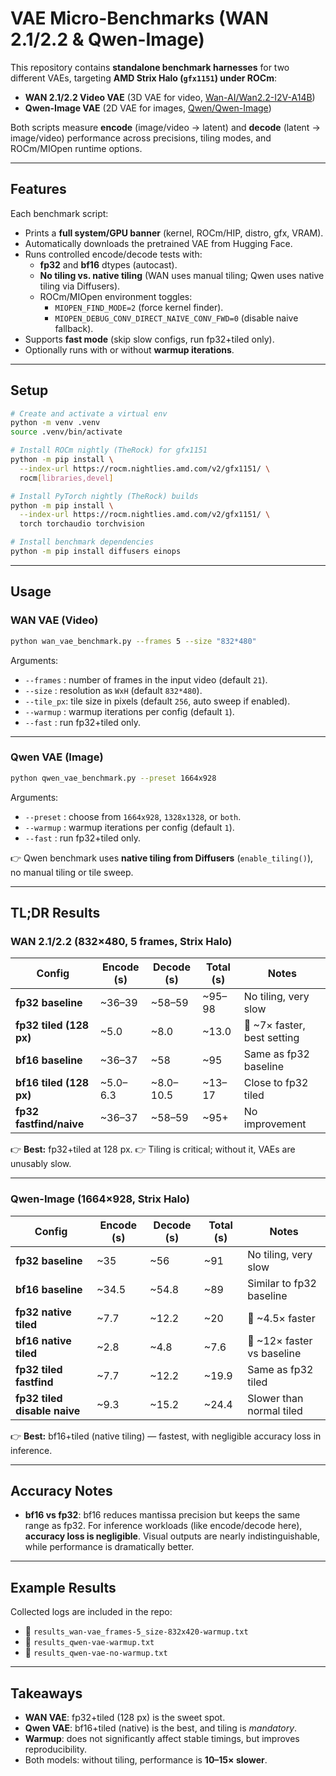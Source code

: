 # VAE Micro-Benchmarks (WAN 2.1/2.2 & Qwen-Image)

This repository contains **standalone benchmark harnesses** for two different VAEs, targeting **AMD Strix Halo (`gfx1151`) under ROCm**:

- **WAN 2.1/2.2 Video VAE** (3D VAE for video, [Wan-AI/Wan2.2-I2V-A14B](https://huggingface.co/Wan-AI/Wan2.2-I2V-A14B))  
- **Qwen-Image VAE** (2D VAE for images, [Qwen/Qwen-Image](https://huggingface.co/Qwen/Qwen-Image))  

Both scripts measure **encode** (image/video → latent) and **decode** (latent → image/video) performance across precisions, tiling modes, and ROCm/MIOpen runtime options.

---

## Features

Each benchmark script:

- Prints a **full system/GPU banner** (kernel, ROCm/HIP, distro, gfx, VRAM).
- Automatically downloads the pretrained VAE from Hugging Face.
- Runs controlled encode/decode tests with:
  - **fp32** and **bf16** dtypes (autocast).
  - **No tiling vs. native tiling** (WAN uses manual tiling; Qwen uses native tiling via Diffusers).
  - ROCm/MIOpen environment toggles:
    - `MIOPEN_FIND_MODE=2` (force kernel finder).
    - `MIOPEN_DEBUG_CONV_DIRECT_NAIVE_CONV_FWD=0` (disable naive fallback).
- Supports **fast mode** (skip slow configs, run fp32+tiled only).
- Optionally runs with or without **warmup iterations**.

---

## Setup

```bash
# Create and activate a virtual env
python -m venv .venv
source .venv/bin/activate

# Install ROCm nightly (TheRock) for gfx1151
python -m pip install \
  --index-url https://rocm.nightlies.amd.com/v2/gfx1151/ \
  rocm[libraries,devel]

# Install PyTorch nightly (TheRock) builds
python -m pip install \
  --index-url https://rocm.nightlies.amd.com/v2/gfx1151/ \
  torch torchaudio torchvision

# Install benchmark dependencies
python -m pip install diffusers einops
````

---

## Usage

### WAN VAE (Video)

```bash
python wan_vae_benchmark.py --frames 5 --size "832*480"
```

Arguments:

* `--frames` : number of frames in the input video (default `21`).
* `--size`   : resolution as `WxH` (default `832*480`).
* `--tile_px`: tile size in pixels (default `256`, auto sweep if enabled).
* `--warmup` : warmup iterations per config (default `1`).
* `--fast`   : run fp32+tiled only.

---

### Qwen VAE (Image)

```bash
python qwen_vae_benchmark.py --preset 1664x928
```

Arguments:

* `--preset` : choose from `1664x928`, `1328x1328`, or `both`.
* `--warmup` : warmup iterations per config (default `1`).
* `--fast`   : run fp32+tiled only.

👉 Qwen benchmark uses **native tiling from Diffusers** (`enable_tiling()`), no manual tiling or tile sweep.

---

## TL;DR Results

### WAN 2.1/2.2 (832×480, 5 frames, Strix Halo)

| Config                  | Encode (s) | Decode (s) | Total (s) | Notes                        |
| ----------------------- | ---------- | ---------- | --------- | ---------------------------- |
| **fp32 baseline**       | \~36–39    | \~58–59    | \~95–98   | No tiling, very slow         |
| **fp32 tiled (128 px)** | \~5.0      | \~8.0      | \~13.0    | 🚀 \~7× faster, best setting |
| **bf16 baseline**       | \~36–37    | \~58       | \~95      | Same as fp32 baseline        |
| **bf16 tiled (128 px)** | \~5.0–6.3  | \~8.0–10.5 | \~13–17   | Close to fp32 tiled          |
| **fp32 fastfind/naive** | \~36–37    | \~58–59    | \~95+     | No improvement               |

👉 **Best:** fp32+tiled at 128 px.
👉 Tiling is critical; without it, VAEs are unusably slow.

---

### Qwen-Image (1664×928, Strix Halo)

| Config                       | Encode (s) | Decode (s) | Total (s) | Notes                       |
| ---------------------------- | ---------- | ---------- | --------- | --------------------------- |
| **fp32 baseline**            | \~35       | \~56       | \~91      | No tiling, very slow        |
| **bf16 baseline**            | \~34.5     | \~54.8     | \~89      | Similar to fp32 baseline    |
| **fp32 native tiled**        | \~7.7      | \~12.2     | \~20      | 🚀 \~4.5× faster            |
| **bf16 native tiled**        | \~2.8      | \~4.8      | \~7.6     | 🚀 \~12× faster vs baseline |
| **fp32 tiled fastfind**      | \~7.7      | \~12.2     | \~19.9    | Same as fp32 tiled          |
| **fp32 tiled disable naive** | \~9.3      | \~15.2     | \~24.4    | Slower than normal tiled    |

👉 **Best:** bf16+tiled (native tiling) — fastest, with negligible accuracy loss in inference.

---

## Accuracy Notes

* **bf16 vs fp32**:
  bf16 reduces mantissa precision but keeps the same range as fp32.
  For inference workloads (like encode/decode here), **accuracy loss is negligible**.
  Visual outputs are nearly indistinguishable, while performance is dramatically better.

---

## Example Results

Collected logs are included in the repo:

* 📄 `results_wan-vae_frames-5_size-832x420-warmup.txt`
* 📄 `results_qwen-vae-warmup.txt`
* 📄 `results_qwen-vae-no-warmup.txt`

---

## Takeaways

* **WAN VAE**: fp32+tiled (128 px) is the sweet spot.
* **Qwen VAE**: bf16+tiled (native) is the best, and tiling is *mandatory*.
* **Warmup**: does not significantly affect stable timings, but improves reproducibility.
* Both models: without tiling, performance is **10–15× slower**.
